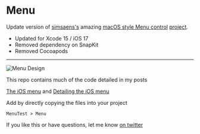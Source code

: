 # Menu

Update version of [simsaens's](https://twitter.com/twolivesleft) amazing [macOS style Menu control](https://codea.io/blog/the-ios-menu/) [project](https://github.com/simsaens/Menu).

* Updated for Xcode 15 / iOS 17
* Removed dependency on SnapKit
* Removed Cocoapods

----

![Menu Design](https://codea.io/media/menu.png)

This repo contains much of the code detailed in my posts 

[The iOS menu](https://codea.io/blog/the-ios-menu/) and [Detailing the iOS menu](https://codea.io/blog/detailing-the-ios-menu/)

Add by directly copying the files into your project

    MenuTest > Menu

If you like this or have questions, let me know [on twitter](https://twitter.com/twolivesleft)

